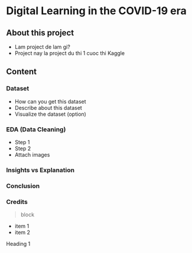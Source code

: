 # Digital Learning in the COVID-19 era

## About this project
- Lam project de lam gi?
- Project nay la project du thi 1 cuoc thi Kaggle

## Content
### Dataset
- How can you get this dataset
- Describe about this dataset
- Visualize the dataset (option)

### EDA (Data Cleaning)
- Step 1
- Step 2
- Attach images

### Insights vs Explanation

### Conclusion

### Credits

> block
- item 1
- item 2
<p>Heading 1</p>
